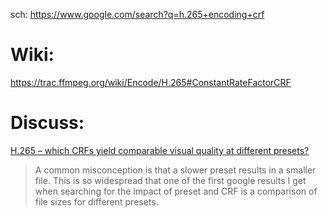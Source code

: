 sch: https://www.google.com/search?q=h.265+encoding+crf

# Wiki:
https://trac.ffmpeg.org/wiki/Encode/H.265#ConstantRateFactorCRF

# Discuss:
[H.265 – which CRFs yield comparable visual quality at different presets?](https://www.reddit.com/r/ffmpeg/comments/xkv8u3/h265_which_crfs_yield_comparable_visual_quality/)
>A common misconception is that a slower preset results in a smaller file. This is so widespread that one of the first google results I get when searching for the impact of preset and CRF is a comparison of file sizes for different presets.
